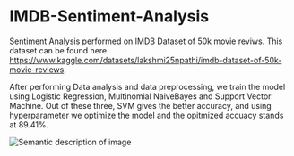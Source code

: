 # IMDB-Sentiment-Analysis
Sentiment Analysis performed on IMDB Dataset of 50k movie reviws. This dataset can be found here.
https://www.kaggle.com/datasets/lakshmi25npathi/imdb-dataset-of-50k-movie-reviews.

After performing Data analysis and data preprocessing, we train the model using Logistic Regression, Multinomial NaiveBayes and Support Vector Machine.
Out of these three, SVM gives the better accuracy, and using hyperparameter we optimize the model and the opitmized accuacy stands at 89.41%.

![Semantic description of image]("C:/Users/RAJEEV/Downloads/newplot.png" "Image Title")
